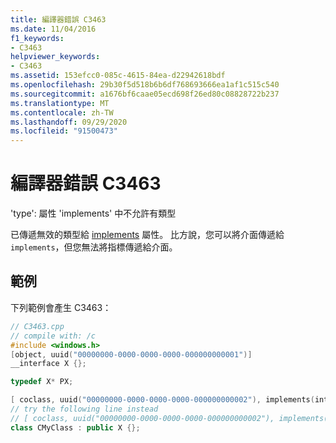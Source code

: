 ```yaml
---
title: 編譯器錯誤 C3463
ms.date: 11/04/2016
f1_keywords:
- C3463
helpviewer_keywords:
- C3463
ms.assetid: 153efcc0-085c-4615-84ea-d22942618bdf
ms.openlocfilehash: 29b30f5d518b6b6df768693666ea1af1c515c540
ms.sourcegitcommit: a1676bf6caae05ecd698f26ed80c08828722b237
ms.translationtype: MT
ms.contentlocale: zh-TW
ms.lasthandoff: 09/29/2020
ms.locfileid: "91500473"
---
```

# <a name="compiler-error-c3463"></a>編譯器錯誤 C3463

'type': 屬性 'implements' 中不允許有類型

已傳遞無效的類型給 [implements](../../windows/attributes/implements-cpp.md) 屬性。 比方說，您可以將介面傳遞給 `implements`，但您無法將指標傳遞給介面。

## <a name="example"></a>範例

下列範例會產生 C3463：

```cpp
// C3463.cpp
// compile with: /c
#include <windows.h>
[object, uuid("00000000-0000-0000-0000-000000000001")]
__interface X {};

typedef X* PX;

[ coclass, uuid("00000000-0000-0000-0000-000000000002"), implements(interfaces=PX) ]   // C3463
// try the following line instead
// [ coclass, uuid("00000000-0000-0000-0000-000000000002"), implements(interfaces=X) ]
class CMyClass : public X {};
```
